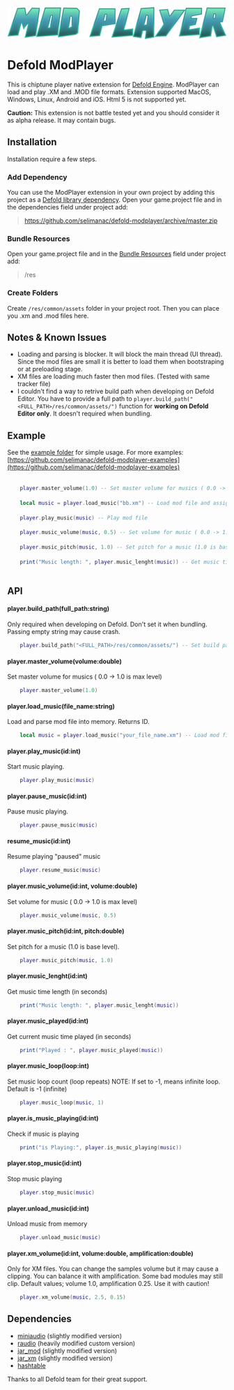![ModPlayer](https://github.com/selimanac/defold-modplayer/blob/master/assets/modplayer_logo.png?raw=true)

# Defold ModPlayer

This is chiptune player native extension for [Defold Engine](https://www.defold.com/). ModPlayer can load and play .XM and .MOD file formats. Extension supported MacOS, Windows, Linux, Android and iOS. Html 5 is not supported yet.

**Caution:** This extension is not battle tested yet and you should consider it as alpha release. It may contain bugs.


## Installation

Installation require a few steps. 

### Add Dependency

You can use the ModPlayer extension in your own project by adding this project as a [Defold library dependency](http://www.defold.com/manuals/libraries/).
Open your game.project file and in the dependencies field under project add:

>https://github.com/selimanac/defold-modplayer/archive/master.zip

### Bundle Resources

Open your game.project file and in the [Bundle Resources](https://www.defold.com/manuals/project-settings/) field under project add:

>/res

### Create Folders

Create `/res/common/assets` folder in your project root. Then you can place you .xm and .mod files here.


## Notes & Known Issues

* Loading and parsing is blocker. It will block the main thread (UI thread). Since the mod files are small it is better to load them when bootstraping or at preloading stage.
* XM files are loading much faster then mod files. (Tested with same tracker file) 
* I couldn't find a way to retrive build path when developing on Defold Editor. You have to provide a full path to `player.build_path("<FULL_PATH>/res/common/assets/")` function for **working on Defold Editor only**. It doesn't required when bundling.

## Example

See the [example folder](https://github.com/selimanac/defold-modplayer/tree/master/example) for simple usage. For more examples: [https://github.com/selimanac/defold-modplayer-examples](https://github.com/selimanac/defold-modplayer-examples)

```lua

	player.master_volume(1.0) -- Set master volume for musics ( 0.0 -> 1.0 is max level)
	
	local music = player.load_music("bb.xm") -- Load mod file and assign it is ID
	
	player.play_music(music) -- Play mod file
	
	player.music_volume(music, 0.5) -- Set volume for music ( 0.0 -> 1.0 is max level)
	
	player.music_pitch(music, 1.0) -- Set pitch for a music (1.0 is base level)
	
	print("Music length: ", player.music_lenght(music)) -- Get music time length (in seconds)
	
```

## API

#### player.build_path(full_path:string)

Only required when developing on Defold. Don't set it when bundling. Passing empty string may cause crash.


```lua
	player.build_path("<FULL_PATH>/res/common/assets/") -- Set build path for working on Editor only 
```

#### player.master_volume(volume:double)

Set master volume for musics ( 0.0 -> 1.0 is max level)

```lua
	player.master_volume(1.0)
```

#### player.load_music(file_name:string)

Load and parse mod file into memory.
Returns ID.

```lua
	local music = player.load_music("your_file_name.xm") -- Load mod file and assign it is ID[int] 
```

#### player.play_music(id:int)

Start music playing.

```lua
	player.play_music(music) 
```

#### player.pause_music(id:int)

Pause music playing.

```lua
	player.pause_music(music) 
```

#### resume_music(id:int)

Resume playing "paused" music

```lua
	player.resume_music(music)
```

#### player.music_volume(id:int, volume:double)

Set volume for music ( 0.0 -> 1.0 is max level)

```lua
	player.music_volume(music, 0.5)
```

#### player.music_pitch(id:int, pitch:double)

Set pitch for a music (1.0 is base level). 

```lua
	player.music_pitch(music, 1.0) 
```

#### player.music_lenght(id:int)

Get music time length (in seconds)

```lua
	print("Music length: ", player.music_lenght(music))
```

#### player.music_played(id:int)

Get current music time played (in seconds)

```lua
	print("Played : ", player.music_played(music))
```

#### player.music_loop(loop:int)

Set music loop count (loop repeats) NOTE: If set to -1, means infinite loop. Default is -1 (infinite)

```lua
	player.music_loop(music, 1)
```

#### player.is_music_playing(id:int)

Check if music is playing

```lua
	print("is Playing:", player.is_music_playing(music)) 
```

#### player.stop_music(id:int)

Stop music playing

```lua
	player.stop_music(music) 
```

#### player.unload_music(id:int)

Unload music from memory

```lua
	player.unload_music(music)
```

#### player.xm_volume(id:int, volume:double, amplification:double)

Only for XM files. You can change the samples volume but it may cause a clipping. You can balance it with amplification. Some bad modules may still clip. Default values; volume 1.0, amplification 0.25.
Use it with caution!

```lua
	player.xm_volume(music, 2.5, 0.15)
```

## Dependencies

* [miniaudio](https://github.com/dr-soft/miniaudio) (slightly modified version)
* [raudio](https://github.com/raysan5/raylib/blob/master/src/raudio.h) (heavily modified custom version)
* [jar_mod](https://github.com/kd7tck/jar/blob/master/jar_mod.h) (slightly modified version)
* [jar_xm](https://github.com/kd7tck/jar/blob/master/jar_xm.h) (slightly modified version)
* [hashtable](https://github.com/JCash/containers/blob/master/src/jc/hashtable.h)

Thanks to all Defold team for their great support. 